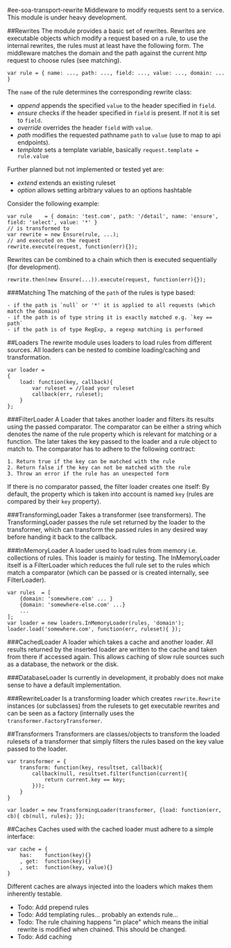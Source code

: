 #ee-soa-transport-rewrite
Middleware to modify requests sent to a service. This module is under heavy development.

##Rewrites
The module provides a basic set of rewrites. Rewrites are executable objects which modify a request based on a rule, to
use the internal rewrites, the rules must at least have the following form. The middleware matches the domain and the
path against the current http request to choose rules (see matching).

    var rule = { name: ..., path: ..., field: ..., value: ..., domain: ... }

The `name` of the rule determines the corresponding rewrite class:

  - *append* appends the specified `value` to the header specified in `field`.
  - *ensure* checks if the header specified in `field` is present. If not it is set to `field`.
  - *override* overrides the header `field` with `value`.
  - *path* modifies the requested pathname `path` to `value` (use to map to api endpoints).
  - *template* sets a template variable, basically `request.template = rule.value`

Further planned but not implemented or tested yet are:
  - *extend* extends an existing ruleset
  - *option* allows setting arbitrary values to an options hashtable

Consider the following example:

    var rule    = { domain: 'test.com', path: '/detail', name: 'ensure', field: 'select', value: '*' }
    // is transformed to
    var rewrite = new Ensure(rule, ...);
    // and executed on the request
    rewrite.execute(request, function(err){});

Rewrites can be combined to a chain which then is executed sequentially (for development).

    rewrite.then(new Ensure(...)).execute(request, function(err){});

###Matching
The matching of the `path` of the rules is type based:

    - if the path is `null` or '*' it is applied to all requests (which match the domain)
    - if the path is of type string it is exactly matched e.g. `key == path`
    - if the path is of type RegExp, a regexp matching is performed

##Loaders
The rewrite module uses loaders to load rules from different sources. All loaders can be nested to combine loading/caching
and transformation.

    var loader =
    {
        load: function(key, callback){
            var ruleset = //load your ruleset
            callback(err, ruleset);
        }
    };

###FilterLoader
A Loader that takes another loader and filters its results using the passed comparator. The comparator can be either a string
which denotes the name of the rule property which is relevant for matching or a function. The later
takes the key passed to the loader and a rule object to match to. The comparator has to adhere to
the following contract:

    1. Return true if the key can be matched with the rule
    2. Return false if the key can not be matched with the rule
    3. Throw an error if the rule has an unexpected form

If there is no comparator passed, the filter loader creates one itself:
    By default, the property which is taken into account is named `key` (rules are compared by their `key` property).

###TransformingLoader
Takes a transformer (see transformers). The TransformingLoader passes the rule set returned
by the loader to the transformer, which can transform the passed rules in any desired way before handing it back to the
callback.

###InMemoryLoader
A loader used to load rules from memory i.e. collections of rules. This loader is mainly for testing. The InMemoryLoader
itself is a FilterLoader which reduces the full rule set to the rules which match a comparator (which can be passed or
is created internally, see FilterLoader).

    var rules  = [
        {domain: 'somewhere.com' ... }
        {domain: 'somewhere-else.com' ...}
        ...
    ];
    var loader = new loaders.InMemoryLoader(rules, 'domain');
    loader.load('somewhere.com', function(err, ruleset){ });

###CachedLoader
A loader which takes a cache and another loader. All results returned by the inserted loader are written to the cache
and taken from there if accessed again. This allows caching of slow rule sources such as a database, the network or the
disk.

###DatabaseLoader
Is currently in development, it probably does not make sense to have a default implementation.

###RewriteLoader
Is a transforming loader which creates `rewrite.Rewrite` instances (or subclasses) from the rulesets to get executable
rewrites and can be seen as a factory (internally uses the `transformer.FactoryTransformer`.

##Transformers
Transformers are classes/objects to transform the loaded rulesets of a transformer that simply filters the rules based
on the key value passed to the loader.

    var transformer = {
        transform: function(key, resultset, callback){
            callback(null, resultset.filter(function(current){
                return current.key == key;
            }));
        }
    }

    var loader = new TransformingLoader(transformer, {load: function(err, cb){ cb(null, rules}; }};

##Caches
Caches used with the cached loader must adhere to a simple interface:

    var cache = {
        has:    function(key){}
        , get:  function(key){}
        , set:  function(key, value){}
    }

Different caches are always injected into the loaders which makes them inherently testable.

  - Todo: Add prepend rules
  - Todo: Add templating rules... probably an extends rule...
  - Todo: The rule chaining happens "in place" which means the initial rewrite is modified when chained. This should be changed.
  - Todo: Add caching